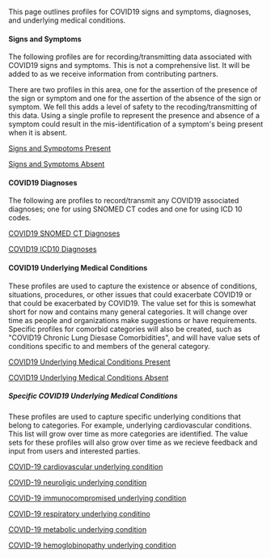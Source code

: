 ﻿
This page outlines profiles for COVID19 signs and symptoms, diagnoses, and underlying medical conditions.

#### Signs and Symptoms

The following profiles are for recording/transmitting data associated with COVID19 signs and symptoms.  This is not a comprehensive list.  It will be added to as we receive information from contributing partners.

There are two profiles in this area, one for the assertion of the presence of the sign or symptom and one for the assertion of the absence of the sign or symptom.  We fell this adds a level of safety to the recoding/transmitting of this data.  Using a single profile to represent the presence and absence of a symptom could result in the mis-identification of a symptom's being present when it is absent.

[Signs and Sympotoms Present](StructureDefinition-covid19-symptoms-present.html)

[Signs and Symptoms Absent](StructureDefinition-covid19-symptoms-absent.html)

#### COVID19 Diagnoses

The following are profiles to record/transmit any COVID19 associated diagnoses; one for using SNOMED CT codes and one for using ICD 10 codes.

[COVID19 SNOMED CT Diagnoses](StructureDefinition-COVID-19-Snomed-Diagnosis.html)

[COVID19 ICD10 Diagnoses](StructureDefinition-COVID-19-ICD10-Diagnosis.html)

#### COVID19 Underlying Medical Conditions

These profiles are used to capture the existence or absence of conditions, situations, procedures, or other issues that could exacerbate COVID19 or that could be exacerbated by COVID19.  The value set for this is somewhat short for now and contains many general categories.  It will change over time as people and organizations make suggestions or have requirements.  Specific profiles for comorbid categories will also be created, such as "COVID19 Chronic Lung Diesase Comorbidities", and will have value sets of conditions specific to and members of the general category.

[COVID19 Underlying Medical Conditions Present](StructureDefinition-COVID-19-underlying-medical-condition-present.html)

[COVID19 Underlying Medical Conditions Absent](StructureDefinition-COVID-19-underlying-medical-condition-absent.html)


##### Specific COVID19 Underlying Medical Conditions

These profiles are used to capture specific underlying conditions that belong to categories.  For example, underlying cardiovascular conditions.  This list will grow over time as more categories are identified.  The value sets for these profiles will also grow over time as we recieve feedback and input from users and interested parties.

[COVID-19 cardiovascular underlying condition](StructureDefinition-COVID-19-underlying-cardiovascular-medical-condition-present)

[COVID-19 neuroligic underlying condition](StructureDefinition-COVID-19-underlying-neuroligic-medical-condition-present)

[COVID-19 immunocompromised underlying condition](StructureDefinition-COVID-19-underlying-immunocompromised-medical-condition-present)

[COVID-19 respiratory underlying conditino](StructureDefinition-COVID-19-underlying-respiratory-medical-condition-present)

[COVID-19 metabolic underlying condition](StructureDefinition-COVID-19-underlying-metabolic-medical-condition-present)

[COVID-19 hemoglobinopathy underlying condition](StructureDefinition-COVID-19-underlying-hemoglobinopathy-medical-condition-present)